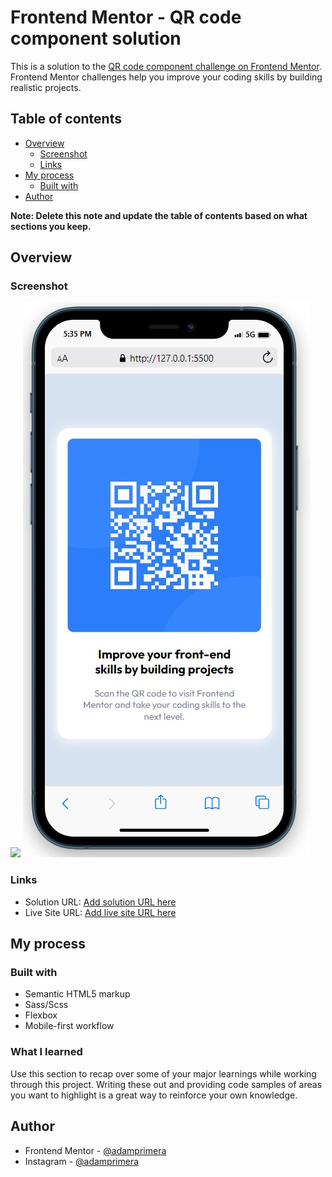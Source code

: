 # Frontend Mentor - QR code component solution

This is a solution to the [QR code component challenge on Frontend Mentor](https://www.frontendmentor.io/challenges/qr-code-component-iux_sIO_H). Frontend Mentor challenges help you improve your coding skills by building realistic projects.

## Table of contents

- [Overview](#overview)
  - [Screenshot](#screenshot)
  - [Links](#links)
- [My process](#my-process)
  - [Built with](#built-with)
- [Author](#author)

**Note: Delete this note and update the table of contents based on what sections you keep.**

## Overview

### Screenshot

![](./windows.jpg)
![](./mobile.jpg)

### Links

- Solution URL: [Add solution URL here](https://github.com/adamprimera/qrcode-component-fem)
- Live Site URL: [Add live site URL here](https://adamprimera-frontendmentor-3.netlify.app/)

## My process

### Built with

- Semantic HTML5 markup
- Sass/Scss
- Flexbox
- Mobile-first workflow

### What I learned

Use this section to recap over some of your major learnings while working through this project. Writing these out and providing code samples of areas you want to highlight is a great way to reinforce your own knowledge.

## Author

- Frontend Mentor - [@adamprimera](https://www.frontendmentor.io/profile/adamprimera)
- Instagram - [@adamprimera](https://www.instagram.com/adamprimera)
